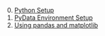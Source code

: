 
0. [Python Setup][00]
1. [PyData Environment Setup][01]
2. [Using pandas and matplotlib][02]

[00]: https://github.com/amontalenti/pydata-book-club/blob/master/docs/00_python_setup.md
[01]: https://github.com/amontalenti/pydata-book-club/blob/master/docs/01_pydata_env_setup.md
[02]: https://github.com/amontalenti/pydata-book-club/blob/master/docs/02_pd_mpl.md
